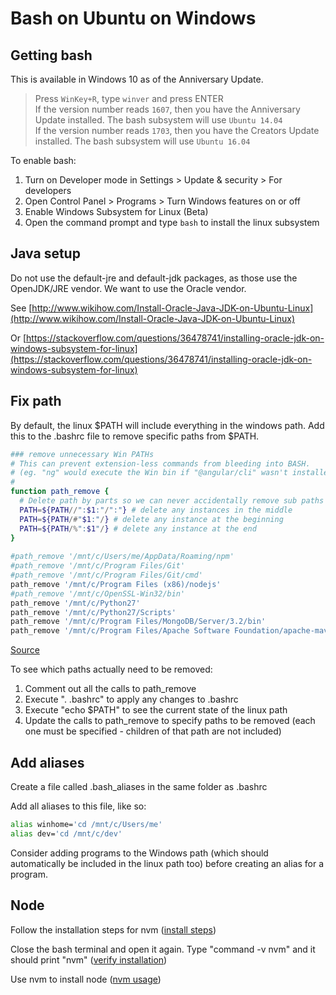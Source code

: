 # Bash on Ubuntu on Windows

## Getting bash

This is available in Windows 10 as of the Anniversary Update.

> Press `WinKey+R`, type `winver` and press ENTER  
If the version number reads `1607`, then you have the Anniversary Update installed. The bash subsystem will use `Ubuntu 14.04`  
If the version number reads `1703`, then you have the Creators Update installed. The bash subsystem will use `Ubuntu 16.04`

To enable bash:

1. Turn on Developer mode in Settings > Update & security > For developers
1. Open Control Panel > Programs > Turn Windows features on or off
1. Enable Windows Subsystem for Linux (Beta)
1. Open the command prompt and type `bash` to install the linux subsystem

## Java setup

Do not use the default-jre and default-jdk packages, as those use the OpenJDK/JRE vendor. We want to use the Oracle vendor.

See [http://www.wikihow.com/Install-Oracle-Java-JDK-on-Ubuntu-Linux](http://www.wikihow.com/Install-Oracle-Java-JDK-on-Ubuntu-Linux)

Or [https://stackoverflow.com/questions/36478741/installing-oracle-jdk-on-windows-subsystem-for-linux](https://stackoverflow.com/questions/36478741/installing-oracle-jdk-on-windows-subsystem-for-linux)

## Fix path

By default, the linux $PATH will include everything in the windows path. Add this to the .bashrc file to remove specific paths from $PATH.

```bash
### remove unnecessary Win PATHs
# This can prevent extension-less commands from bleeding into BASH.
# (eg. "ng" would execute the Win bin if "@angular/cli" wasn't installed on Linux.)
#
function path_remove {
  # Delete path by parts so we can never accidentally remove sub paths
  PATH=${PATH//":$1:"/":"} # delete any instances in the middle
  PATH=${PATH/#"$1:"/} # delete any instance at the beginning
  PATH=${PATH/%":$1"/} # delete any instance at the end
}
 
#path_remove '/mnt/c/Users/me/AppData/Roaming/npm'
#path_remove '/mnt/c/Program Files/Git'
#path_remove '/mnt/c/Program Files/Git/cmd'
path_remove '/mnt/c/Program Files (x86)/nodejs'
#path_remove '/mnt/c/OpenSSL-Win32/bin'
path_remove '/mnt/c/Python27'
path_remove '/mnt/c/Python27/Scripts'
path_remove '/mnt/c/Program Files/MongoDB/Server/3.2/bin'
path_remove '/mnt/c/Program Files/Apache Software Foundation/apache-maven-3.3.3/bin'
```

[Source](https://github.com/Microsoft/BashOnWindows/issues/1890#issuecomment-318802876)

To see which paths actually need to be removed:

1. Comment out all the calls to path_remove
1. Execute ". .bashrc" to apply any changes to .bashrc
1. Execute "echo $PATH" to see the current state of the linux path
1. Update the calls to path_remove to specify paths to be removed (each one must be specified - children of that path are not included)

## Add aliases

Create a file called .bash_aliases in the same folder as .bashrc

Add all aliases to this file, like so:

```bash
alias winhome='cd /mnt/c/Users/me'
alias dev='cd /mnt/c/dev'
```

Consider adding programs to the Windows path (which should automatically be included in the linux path too) before creating an alias for a program.

## Node

Follow the installation steps for nvm ([install steps](https://github.com/creationix/nvm#install-script))

Close the bash terminal and open it again. Type "command -v nvm" and it should print "nvm" ([verify installation](https://github.com/creationix/nvm#verify-installation))

Use nvm to install node ([nvm usage](https://github.com/creationix/nvm#usage))
